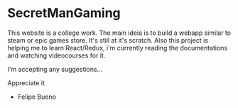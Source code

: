 
# SecretManGaming

This website is a college work. The main ideia is to build a webapp similar to steam or epic games store. It's still at it's scratch.
Also this project is helping me to learn React/Redux, i'm currently reading the documentations and watching videocourses for it.

I'm accepting any suggestions...

Appreciate it

- Felipe Bueno
